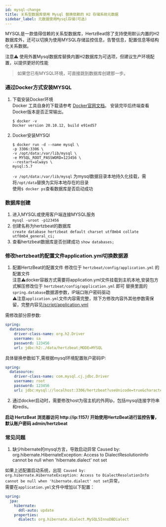 ```yaml
---
id: mysql-change  
title: 关系型数据库使用 Mysql 替换依赖的 H2 存储系统元数据            
sidebar_label: 元数据使用Mysql存储(可选)      
---
```

MYSQL是一款值得信赖的关系型数据库，HertzBeat除了支持使用默认内置的H2数据库外，还可以切换为使用MYSQL存储监控信息，告警信息，配置信息等结构化关系数据。  

注意⚠️ 使用外置Mysql数据库替换内置H2数据库为可选项，但建议生产环境配置，以提供更好的性能

> 如果您已有MYSQL环境，可直接跳到数据库创建那一步。  

### 通过Docker方式安装MYSQL   
1. 下载安装Docker环境   
   Docker 工具自身的下载请参考 [Docker官网文档](https://docs.docker.com/get-docker/)。
   安装完毕后终端查看Docker版本是否正常输出。  
   ```
   $ docker -v
   Docker version 20.10.12, build e91ed57
   ```
2. Docker安装MYSQl  
   ```
   $ docker run -d --name mysql \
   -p 3306:3306 \
   -v /opt/data:/var/lib/mysql \
   -e MYSQL_ROOT_PASSWORD=123456 \
   --restart=always \
   mysql:5.7
   ```
   `-v /opt/data:/var/lib/mysql` 为mysql数据目录本地持久化挂载，需将`/opt/data`替换为实际本地存在的目录           
   使用```$ docker ps```查看数据库是否启动成功

### 数据库创建   
1. 进入MYSQL或使用客户端连接MYSQL服务   
   `mysql -uroot -p123456`  
2. 创建名称为hertzbeat的数据库    
   `create database hertzbeat default charset utf8mb4 collate utf8mb4_general_ci;`
3. 查看hertzbeat数据库是否创建成功
   `show databases;`

### 修改hertzbeat的配置文件application.yml切换数据源   

1. 配置HertzBeat的配置文件
   修改位于 `hertzbeat/config/application.yml` 的配置文件   
   注意⚠️docker容器方式需要将application.yml文件挂载到主机本地,安装包方式解压修改位于 `hertzbeat/config/application.yml` 即可
   替换里面的`spring.database`数据源参数，IP端口账户密码驱动   
   ⚠️注意`application.yml`文件内容需完整，除下方修改内容外其他参数需保留，完整内容见[/script/application.yml](https://gitee.com/dromara/hertzbeat/raw/master/script/application.yml)  
   
需修改部分原参数: 
```yaml
spring:
  datasource:
    driver-class-name: org.h2.Driver
    username: sa
    password: 123456
    url: jdbc:h2:./data/hertzbeat;MODE=MYSQL
```
具体替换参数如下,需根据mysql环境配置账户密码IP:   
```yaml
spring:
  datasource:
    driver-class-name: com.mysql.cj.jdbc.Driver
    username: root
    password: 123456
    url: jdbc:mysql://localhost:3306/hertzbeat?useUnicode=true&characterEncoding=utf-8&useSSL=false
```

2. 通过docker启动时，需要修改host为宿主机的外网Ip，包括mysql连接字符串和redis。


**启动 HertzBeat 浏览器访问 http://ip:1157/ 开始使用HertzBeat进行监控告警，默认账户密码 admin/hertzbeat**  

### 常见问题   

1. 缺少hibernate的mysql方言，导致启动异常 Caused by: org.hibernate.HibernateException: Access to DialectResolutionInfo cannot be null when 'hibernate.dialect' not set

如果上述配置启动系统，出现` Caused by: org.hibernate.HibernateException: Access to DialectResolutionInfo cannot be null when 'hibernate.dialect' not set`异常，   
需要在`application.yml`文件中增加以下配置：

```yaml
spring:
  jpa:
    hibernate:
      ddl-auto: update 
    properties:
      dialect: org.hibernate.dialect.MySQL5InnoDBDialect 
```
